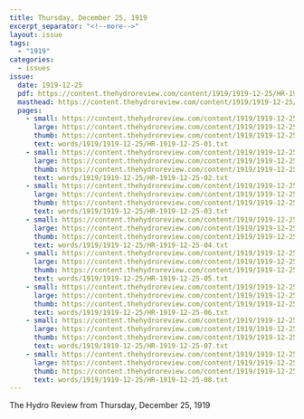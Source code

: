 ```yaml
---
title: Thursday, December 25, 1919
excerpt_separator: "<!--more-->"
layout: issue
tags:
  - "1919"
categories:
  - issues
issue:
  date: 1919-12-25
  pdf: https://content.thehydroreview.com/content/1919/1919-12-25/HR-1919-12-25.pdf
  masthead: https://content.thehydroreview.com/content/1919/1919-12-25/masthead/HR-1919-12-25.jpg
  pages:
    - small: https://content.thehydroreview.com/content/1919/1919-12-25/small/HR-1919-12-25-01.jpg
      large: https://content.thehydroreview.com/content/1919/1919-12-25/large/HR-1919-12-25-01.jpg
      thumb: https://content.thehydroreview.com/content/1919/1919-12-25/thumbnails/HR-1919-12-25-01.jpg
      text: words/1919/1919-12-25/HR-1919-12-25-01.txt
    - small: https://content.thehydroreview.com/content/1919/1919-12-25/small/HR-1919-12-25-02.jpg
      large: https://content.thehydroreview.com/content/1919/1919-12-25/large/HR-1919-12-25-02.jpg
      thumb: https://content.thehydroreview.com/content/1919/1919-12-25/thumbnails/HR-1919-12-25-02.jpg
      text: words/1919/1919-12-25/HR-1919-12-25-02.txt
    - small: https://content.thehydroreview.com/content/1919/1919-12-25/small/HR-1919-12-25-03.jpg
      large: https://content.thehydroreview.com/content/1919/1919-12-25/large/HR-1919-12-25-03.jpg
      thumb: https://content.thehydroreview.com/content/1919/1919-12-25/thumbnails/HR-1919-12-25-03.jpg
      text: words/1919/1919-12-25/HR-1919-12-25-03.txt
    - small: https://content.thehydroreview.com/content/1919/1919-12-25/small/HR-1919-12-25-04.jpg
      large: https://content.thehydroreview.com/content/1919/1919-12-25/large/HR-1919-12-25-04.jpg
      thumb: https://content.thehydroreview.com/content/1919/1919-12-25/thumbnails/HR-1919-12-25-04.jpg
      text: words/1919/1919-12-25/HR-1919-12-25-04.txt
    - small: https://content.thehydroreview.com/content/1919/1919-12-25/small/HR-1919-12-25-05.jpg
      large: https://content.thehydroreview.com/content/1919/1919-12-25/large/HR-1919-12-25-05.jpg
      thumb: https://content.thehydroreview.com/content/1919/1919-12-25/thumbnails/HR-1919-12-25-05.jpg
      text: words/1919/1919-12-25/HR-1919-12-25-05.txt
    - small: https://content.thehydroreview.com/content/1919/1919-12-25/small/HR-1919-12-25-06.jpg
      large: https://content.thehydroreview.com/content/1919/1919-12-25/large/HR-1919-12-25-06.jpg
      thumb: https://content.thehydroreview.com/content/1919/1919-12-25/thumbnails/HR-1919-12-25-06.jpg
      text: words/1919/1919-12-25/HR-1919-12-25-06.txt
    - small: https://content.thehydroreview.com/content/1919/1919-12-25/small/HR-1919-12-25-07.jpg
      large: https://content.thehydroreview.com/content/1919/1919-12-25/large/HR-1919-12-25-07.jpg
      thumb: https://content.thehydroreview.com/content/1919/1919-12-25/thumbnails/HR-1919-12-25-07.jpg
      text: words/1919/1919-12-25/HR-1919-12-25-07.txt
    - small: https://content.thehydroreview.com/content/1919/1919-12-25/small/HR-1919-12-25-08.jpg
      large: https://content.thehydroreview.com/content/1919/1919-12-25/large/HR-1919-12-25-08.jpg
      thumb: https://content.thehydroreview.com/content/1919/1919-12-25/thumbnails/HR-1919-12-25-08.jpg
      text: words/1919/1919-12-25/HR-1919-12-25-08.txt
---
```


The Hydro Review from Thursday, December 25, 1919

<!--more-->

